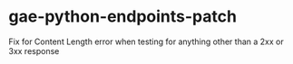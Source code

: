 # gae-python-endpoints-patch
Fix for Content Length error when testing for anything other than a 2xx or 3xx response
